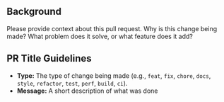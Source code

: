 ## Background

Please provide context about this pull request. Why is this change being made? What problem does it solve, or what feature does it add?

## PR Title Guidelines

- **Type:** The type of change being made (e.g., `feat`, `fix`, `chore`, `docs`, `style`, `refactor`, `test`, `perf`, `build`, `ci`).
- **Message:** A short description of what was done 